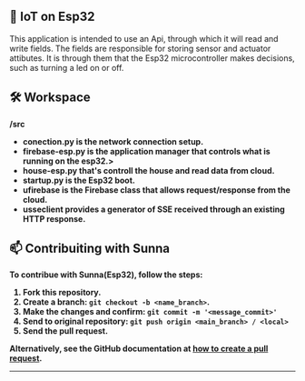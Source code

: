 ## 🚀 IoT on Esp32

This application is intended to use an Api, through which it will read and write fields. The fields are responsible for storing sensor and actuator attibutes. It is through them that the Esp32 microcontroller makes decisions, such as turning a led on or off.

## 🛠 Workspace

<b>/src<b>
- conection.py is the network connection setup.
- firebase-esp.py is the application manager that controls what is running on the esp32.>
- house-esp.py that's controll the house and read data from cloud.
- startup.py is the Esp32 boot.
- ufirebase is the Firebase class that allows request/response from the cloud.
- usseclient provides a generator of SSE received through an existing HTTP response.

## 📫 Contribuiting with Sunna

To contribue with Sunna(Esp32), follow the steps:

1. Fork this repository.
2. Create a branch: `git checkout -b <name_branch>`.
3. Make the changes and confirm: `git commit -m '<message_commit>'`
4. Send to original repository: `git push origin <main_branch> / <local>`
5. Send the pull request.

Alternatively, see the GitHub documentation at [how to create a pull request](https://help.github.com/en/github/collaborating-with-issues-and-pull-requests/creating-a-pull-request).
___

